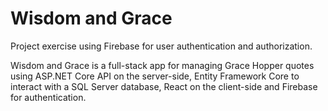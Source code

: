 # Wisdom and Grace

Project exercise using Firebase for user authentication and authorization.

Wisdom and Grace is a full-stack app for managing Grace Hopper quotes using ASP.NET Core API on the server-side, Entity Framework Core to interact with a SQL Server database, React on the client-side and Firebase for authentication.